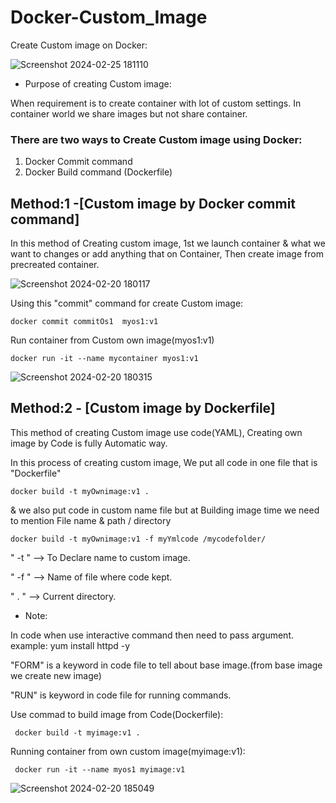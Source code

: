# Docker-Custom_Image
Create Custom image on Docker:

![Screenshot 2024-02-25 181110](https://github.com/Pratikshinde55/Docker-Custom_Image/assets/145910708/6c34203b-d812-41cd-997f-6a311f533730)

 - Purpose of creating Custom image:
 
 When requirement is to create container with lot of custom settings. In container world we share images but not share container.

### There are two ways to Create Custom image using Docker:
  1. Docker Commit command
  2. Docker Build command (Dockerfile)

## Method:1 -[Custom image by Docker commit command]

In this method of Creating custom image, 1st we launch container & what we want to changes or add anything that on Container, Then create image from precreated container.
      
![Screenshot 2024-02-20 180117](https://github.com/Pratikshinde55/Docker-Custom_Image/assets/145910708/35dae902-cda1-4f0d-b6b2-446f54305eda)
     
Using this "commit" command for create Custom image:
     
    docker commit commitOs1  myos1:v1

Run container from Custom own image(myos1:v1)
    
    docker run -it --name mycontainer myos1:v1
             
![Screenshot 2024-02-20 180315](https://github.com/Pratikshinde55/Docker-Custom_Image/assets/145910708/e6d02b36-5a78-45c4-8e93-3ab0a48ca579)

           
## Method:2 - [Custom image by Dockerfile]
This method of creating Custom image use code(YAML), Creating own image by Code is fully Automatic way.
 
In this process of creating custom image, We put all code in one file that is "Dockerfile"

    docker build -t myOwnimage:v1 .
        
& we also put code in custom name file but at Building image time we need to mention File name & path / directory

    docker build -t myOwnimage:v1 -f myYmlcode /mycodefolder/ 
        
" -t " --> To Declare name to custom image.
   
" -f " --> Name of file where code kept.
   
" . " --> Current directory.

- Note:
 
In code when use interactive command then need to pass argument. example: yum install httpd -y
      
"FORM" is a keyword in code file to tell about base image.(from base image we create new image)

"RUN" is keyword in code file for running commands.

Use commad to build image from Code(Dockerfile):

     docker build -t myimage:v1 .
           
Running container from own custom image(myimage:v1):

     docker run -it --name myos1 myimage:v1

![Screenshot 2024-02-20 185049](https://github.com/Pratikshinde55/Docker-Custom_Image/assets/145910708/56be20a1-8464-41c9-becd-5ddf2a4fa8ee)
         
